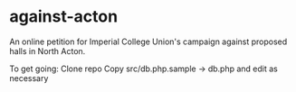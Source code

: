 against-acton
=============

An online petition for Imperial College Union's campaign against proposed halls in North Acton.

To get going:
Clone repo
Copy src/db.php.sample -> db.php and edit as necessary
